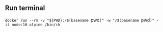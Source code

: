 ## Run terminal
`docker run --rm -v "${PWD}:/$(basename `pwd`)" -w "/$(basename `pwd`)" -it node:16-alpine /bin/sh`